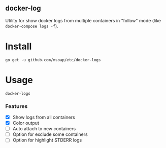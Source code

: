 docker-log
----------

Utility for show docker logs from multiple containers in "follow" mode (like `docker-compose logs -f`).

Install
=======

    go get -u github.com/msoap/etc/docker-logs

Usage
=====

    docker-logs

### Features

  * [x] Show logs from all containers
  * [x] Color output
  * [ ] Auto attach to new containers
  * [ ] Option for exclude some containers
  * [ ] Option for highlight STDERR logs
